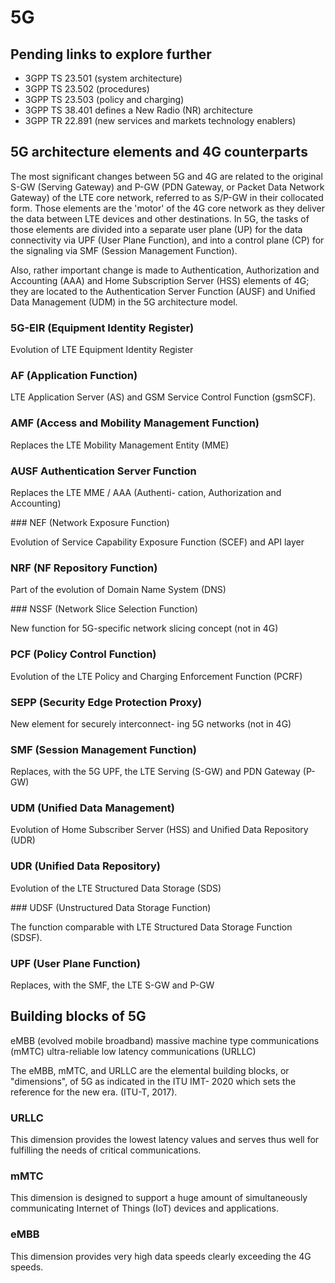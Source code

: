 # 5G
## Pending links to explore further

* 3GPP TS 23.501 (system architecture)
* 3GPP TS 23.502 (procedures)
* 3GPP TS 23.503 (policy and charging)
* 3GPP TS 38.401 defines a New Radio (NR) architecture
* 3GPP TR 22.891 (new services and markets technology enablers)


## 5G architecture elements and 4G counterparts

The most significant changes between 5G and 4G are related to the original S-GW (Serving Gateway) and P-GW (PDN Gateway, or Packet Data Network Gateway) of the LTE core network, referred to as S/P-GW in their collocated form. Those elements are the 'motor' of the 4G core network as they deliver the data between LTE devices and other destinations.
In 5G, the tasks of those elements are divided into a separate user plane (UP) for the data connectivity via UPF (User Plane Function), and into a control plane (CP) for the signaling via SMF (Session Management Function).

Also, rather important change is made to Authentication, Authorization and Accounting (AAA) and Home Subscription Server (HSS) elements of 4G; they are located to the Authentication Server Function (AUSF) and Unified Data Management (UDM) in the 5G architecture model.

### 5G-EIR (Equipment Identity Register)


Evolution of LTE Equipment Identity Register

### AF (Application Function)
 
 LTE Application Server (AS) and GSM Service Control Function (gsmSCF).

 ### AMF (Access and Mobility Management Function)

Replaces the LTE Mobility Management Entity (MME)

### AUSF Authentication Server Function

Replaces the LTE MME / AAA (Authenti- cation, Authorization and Accounting)

### NEF (Network Exposure Function)

Evolution of Service Capability Exposure Function (SCEF) and API layer

### NRF (NF Repository Function)

Part of the evolution of Domain Name System (DNS)

### NSSF (Network Slice Selection Function)

New function for 5G-specific network slicing concept (not in 4G)

### PCF (Policy Control Function)

Evolution of the LTE Policy and Charging Enforcement Function (PCRF)

### SEPP (Security Edge Protection Proxy)

New element for securely interconnect- ing 5G networks (not in 4G)

### SMF (Session Management Function)

Replaces, with the 5G UPF, the LTE Serving (S-GW) and PDN Gateway (P-GW)

### UDM (Unified Data Management)

Evolution of Home Subscriber Server (HSS) and Unified Data Repository (UDR)

### UDR (Unified Data Repository)

Evolution of the LTE Structured Data Storage (SDS)

### UDSF (Unstructured Data Storage Function)

The function comparable with LTE Structured Data Storage Function (SDSF).

### UPF (User Plane Function)

Replaces, with the SMF, the LTE S-GW and P-GW


## Building blocks of 5G

eMBB (evolved mobile broadband)
massive machine type communications (mMTC)
ultra-reliable low latency communications (URLLC)

The eMBB, mMTC, and URLLC are the elemental building blocks, or "dimensions", of 5G as indicated in the ITU IMT- 2020 which sets the reference for the new era. (ITU-T, 2017).

### URLLC

This dimension provides the lowest latency values and serves thus well for fulfilling the needs of critical communications.

### mMTC

This dimension is designed to support a huge amount of simultaneously communicating Internet of Things (IoT) devices and applications.

### eMBB

This dimension provides very high data speeds clearly exceeding the 4G speeds.